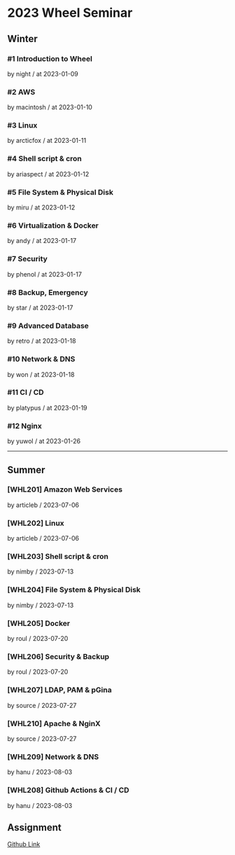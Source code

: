 # 2023 Wheel Seminar

## Winter

### #1 Introduction to Wheel 

by night / at 2023-01-09

### #2 AWS

by macintosh / at 2023-01-10

### #3 Linux

by arcticfox / at 2023-01-11

### #4 Shell script & cron

by ariaspect / at 2023-01-12

### #5 File System & Physical Disk

by miru / at 2023-01-12

### #6 Virtualization & Docker

by andy / at 2023-01-17

### #7 Security

by phenol / at 2023-01-17

### #8 Backup, Emergency

by star / at 2023-01-17

### #9 Advanced Database

by retro / at 2023-01-18

### #10 Network & DNS

by won / at 2023-01-18

### #11 CI / CD

by platypus / at 2023-01-19

### #12 Nginx 

by yuwol / at 2023-01-26

- - -

## Summer

### [WHL201] Amazon Web Services

by articleb / 2023-07-06

### [WHL202] Linux

by articleb / 2023-07-06

### [WHL203] Shell script & cron

by nimby / 2023-07-13

### [WHL204] File System & Physical Disk

by nimby / 2023-07-13

### [WHL205] Docker

by roul / 2023-07-20

### [WHL206] Security & Backup

by roul / 2023-07-20

### [WHL207] LDAP, PAM & pGina

by source / 2023-07-27


### [WHL210] Apache & NginX

by source / 2023-07-27

### [WHL209] Network & DNS

by hanu / 2023-08-03

### [WHL208] Github Actions & CI / CD

by hanu / 2023-08-03



## Assignment 

[Github Link](https://github.com/sparcs-kaist/2023-winter-wheel-assignment)
